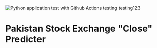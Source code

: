 ![Python application test with Github Actions](https://github.com/NUCES-ISB/i190476_i190695_MLOps_Assignment-02/actions/workflows/main.yml/badge.svg?branch=main) 
testing
testing123
# Pakistan Stock Exchange "Close" Predicter
